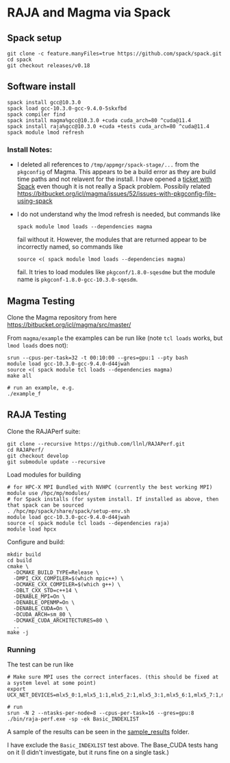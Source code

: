 # RAJA and Magma via Spack

## Spack setup

```
git clone -c feature.manyFiles=true https://github.com/spack/spack.git
cd spack
git checkout releases/v0.18 
```

## Software install

```
spack install gcc@10.3.0
spack load gcc-10.3.0-gcc-9.4.0-5skxfbd 
spack compiler find
spack install magma%gcc@10.3.0 +cuda cuda_arch=80 ^cuda@11.4
spack install raja%gcc@10.3.0 +cuda +tests cuda_arch=80 ^cuda@11.4
spack module lmod refresh
```

### Install Notes:

- I deleted all references to `/tmp/appmgr/spack-stage/...` from the `pkgconfig`
  of Magma. This appears to be a build error as they are build time paths and not
  relavent for the install. I have opened a [ticket with Spack](https://github.com/spack/spack/issues/31002)
  even though it is not really a Spack problem. 
  Possibily related https://bitbucket.org/icl/magma/issues/52/issues-with-pkgconfig-file-using-spack
- I do not understand why the lmod refresh is needed, but commands like 

  ```spack module lmod loads --dependencies magma```

  fail without it. However, the modules that are returned appear to be incorrectly
  named, so commands like

  ```source <( spack module lmod loads --dependencies magma)```

  fail. It tries to load modules like `pkgconf/1.8.0-sqesdme` but the module name is `pkgconf-1.8.0-gcc-10.3.0-sqesdm`.

## Magma Testing

Clone the Magma repository from here https://bitbucket.org/icl/magma/src/master/

From `magma/example` the examples can be run like (note ``tcl loads`` works, but ``lmod loads`` does not):

```
srun --cpus-per-task=32 -t 00:10:00 --gres=gpu:1 --pty bash
module load gcc-10.3.0-gcc-9.4.0-d44jwah
source <( spack module tcl loads --dependencies magma)
make all

# run an example, e.g.
./example_f
```

## RAJA Testing

Clone the RAJAPerf suite:

```
git clone --recursive https://github.com/llnl/RAJAPerf.git
cd RAJAPerf/
git checkout develop
git submodule update --recursive
```

Load modules for building

```
# for HPC-X MPI Bundled with NVHPC (currently the best working MPI)
module use /hpc/mp/modules/
# for Spack installs (for system install. If installed as above, then that spack can be sourced
. /hpc/mp/spack/share/spack/setup-env.sh 
module load gcc-10.3.0-gcc-9.4.0-d44jwah
source <( spack module tcl loads --dependencies raja)
module load hpcx 
```

Configure and build:

```
mkdir build
cd build
cmake \
  -DCMAKE_BUILD_TYPE=Release \
  -DMPI_CXX_COMPILER=$(which mpic++) \
  -DCMAKE_CXX_COMPILER=$(which g++) \
  -DBLT_CXX_STD=c++14 \
  -DENABLE_MPI=On \
  -DENABLE_OPENMP=On \
  -DENABLE_CUDA=On \
  -DCUDA_ARCH=sm_80 \
  -DCMAKE_CUDA_ARCHITECTURES=80 \
  ..
make -j
```

### Running

The test can be run like 

```
# Make sure MPI uses the correct interfaces. (this should be fixed at a system level at some point)
export UCX_NET_DEVICES=mlx5_0:1,mlx5_1:1,mlx5_2:1,mlx5_3:1,mlx5_6:1,mlx5_7:1,mlx5_8:1,mlx5_9:1

# run
srun -N 2 --ntasks-per-node=8 --cpus-per-task=16 --gres=gpu:8 ./bin/raja-perf.exe -sp -ek Basic_INDEXLIST
```

A sample of the results can be seen in the [sample_results](sample_results) folder.

I have exclude the `Basic_INDEXLIST` test above. 
The Base_CUDA tests hang on it (I didn't investigate, but it runs fine on a single task.)
